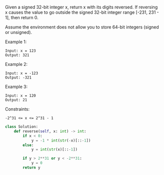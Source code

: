 Given a signed 32-bit integer x, return x with its digits reversed. If reversing x causes the value to go outside the signed 32-bit integer range [-231, 231 - 1], then return 0.

Assume the environment does not allow you to store 64-bit integers (signed or unsigned).

Example 1:
```
Input: x = 123
Output: 321
```
Example 2:
```
Input: x = -123
Output: -321
```
Example 3:
```
Input: x = 120
Output: 21
```
Constraints:
```
-2^31 <= x <= 2^31 - 1
```
```python
class Solution:
    def reverse(self, x: int) -> int:
        if x < 0:
            y = -1 * int(str(-x)[::-1])
        else:
            y = int(str(x)[::-1])  

        if y > 2**31 or y < -2**31:
            y = 0
        return y
```
